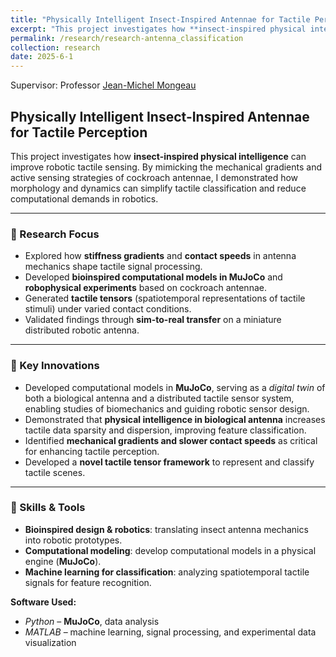 ```yaml
---
title: "Physically Intelligent Insect-Inspired Antennae for Tactile Perception"
excerpt: "This project investigates how **insect-inspired physical intelligence** can improve robotic tactile sensing by bioinspired computational models in MuJoCo and robophysical antennae.<br/><img src='/images/antenna_mechanics.jpg' width='80%'>"
permalink: /research/research-antenna_classification
collection: research
date: 2025-6-1
---
```

Supervisor: Professor [Jean-Michel Mongeau](https://sites.psu.edu/mongeau/PIbio/) 

## Physically Intelligent Insect-Inspired Antennae for Tactile Perception  

This project investigates how **insect-inspired physical intelligence** can improve robotic tactile sensing. By mimicking the mechanical gradients and active sensing strategies of cockroach antennae, I demonstrated how morphology and dynamics can simplify tactile classification and reduce computational demands in robotics.  

---

### 🔹 Research Focus
- Explored how **stiffness gradients** and **contact speeds** in antenna mechanics shape tactile signal processing.  
- Developed **bioinspired computational models in MuJoCo** and **robophysical experiments** based on cockroach antennae.  
- Generated **tactile tensors** (spatiotemporal representations of tactile stimuli) under varied contact conditions.  
- Validated findings through **sim-to-real transfer** on a miniature distributed robotic antenna.  

---

### 🔹 Key Innovations
- Developed computational models in **MuJoCo**, serving as a *digital twin* of both a biological antenna and a distributed tactile sensor system, enabling studies of biomechanics and guiding robotic sensor design.  
- Demonstrated that **physical intelligence in biological antenna** increases tactile data sparsity and dispersion, improving feature classification.  
- Identified **mechanical gradients and slower contact speeds** as critical for enhancing tactile perception.  
- Developed a **novel tactile tensor framework** to represent and classify tactile scenes.  
---


### 🔹 Skills & Tools
- **Bioinspired design & robotics**: translating insect antenna mechanics into robotic prototypes.  
- **Computational modeling**: develop computational models in a physical engine (**MuJoCo**).  
- **Machine learning for classification**: analyzing spatiotemporal tactile signals for feature recognition.  

**Software Used:**  
- *Python* – **MuJoCo**, data analysis 
- *MATLAB* – machine learning, signal processing, and experimental data visualization  
